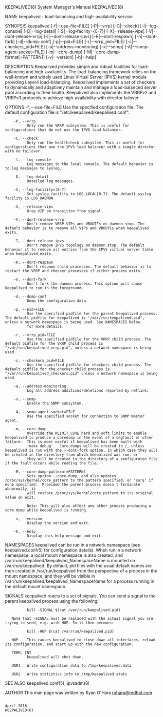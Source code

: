 KEEPALIVED(8)                                                                              System Manager's Manual                                                                              KEEPALIVED(8)



NAME
       keepalived - load-balancing and high-availability service


SYNOPSIS
       keepalived [-f|--use-file=FILE] [-P|--vrrp] [-C|--check] [-l|--log-console] [-D|--log-detail] [-S|--log-facility={0-7}] [-X|--release-vips] [-V|--dont-release-vrrp] [-I|--dont-release-ipvs]
       [-R|--dont-respawn] [-n|--dont-fork] [-d|--dump-conf] [-p|--pid=FILE] [-r|--vrrp_pid=FILE] [-c|--checkers_pid=FILE] [-a|--address-monitoring] [-x|--snmp] [-A|--snmp-agent-socket=FILE]
       [-m|--core-dump] [-M|--core-dump-format[=PATTERN]] [-v|--version] [-h|--help]


DESCRIPTION
       Keepalived provides simple and robust facilities for load-balancing and high-availability. The load-balancing framework relies on the well-known and widely used Linux Virtual Server (IPVS) kernel
       module providing Layer4 load-balancing. Keepalived implements a set of checkers to dynamically and adaptively maintain and manage a load-balanced server pool according to their health. Keepalived
       also implements the VRRPv2 and VRRPv3 protocols to achieve high-availability with director failover.


OPTIONS
        -f, --use-file=FILE
              Use the specified configuration file. The default configuration file is "/etc/keepalived/keepalived.conf".

        -P, --vrrp
              Only run the VRRP subsystem. This is useful for configurations that do not use the IPVS load balancer.

        -C, --check
              Only run the healthcheck subsystem. This is useful for configurations that use the IPVS load balancer with a single director with no failover.

        -l, --log-console
              Log messages to the local console. The default behavior is to log messages to syslog.

        -D, --log-detail
              Detailed log messages.

        -S, --log-facility=[0-7]
              Set syslog facility to LOG_LOCAL[0-7]. The default syslog facility is LOG_DAEMON.

        -X, --release-vips
              Drop VIP on transition from signal.

        -V, --dont-release-vrrp
              Don't remove VRRP VIPs and VROUTEs on daemon stop. The default behavior is to remove all VIPs and VROUTEs when keepalived exits.

        -I, --dont-release-ipvs
              Don't remove IPVS topology on daemon stop. The default behavior it to remove all entries from the IPVS virtual server table when keepalived exits.

        -R, --dont-respawn
              Don't respawn child processes. The default behavior is to restart the VRRP and checker processes if either process exits.

        -n, --dont-fork
              Don't fork the daemon process. This option will cause keepalived to run in the foreground.

        -d, --dump-conf
              Dump the configuration data.

        -p, --pid=FILE
              Use the specified pidfile for the parent keepalived process. The default pidfile for keepalived is "/var/run/keepalived.pid", unless a network namespace is being used. See NAMESPACES below
              for more details.

        -r, --vrrp_pid=FILE
              Use the specified pidfile for the VRRP child process. The default pidfile for the VRRP child process is "/var/run/keepalived_vrrp.pid", unless a network namespace is being used.

        -c, --checkers_pid=FILE
              Use the specified pidfile for checkers child process. The default pidfile for the checker child process is "/var/run/keepalived_checkers.pid" unless a network namespace is being used.

        -a, --address-monitoring
              Log all address additions/deletions reported by netlink.

        -x, --snmp
              Enable the SNMP subsystem.

        -A, --snmp-agent-socket=FILE
              Use the specified socket for connection to SNMP master agent.

        -m, --core-dump
              Override the RLIMIT_CORE hard and soft limits to enable keepalived to produce a coredump in the event of a segfault or other failure.  This is most useful if keepalived has been built with
              'make debug'.  Core dumps will be created in /, unless keepalived is run with the --dont-fork option, in which case they will be created in the directory from which keepalived was run, or
              they will be created in the directory of a configuraton file if the fault occurs while reading the file.

        -M, --core-dump-pattern[=PATTERN]
              Sets option --core-dump, and also updates /proc/sys/kernel/core_pattern to the pattern specified, or 'core' if none specified.  Provided the parent process doesn't terminate abnormally, it
              will restore /proc/sys/kernel/core_pattern to its original value on exit.

              Note: This will also affect any other process producing a core dump while keepalived is running.

        -v, --version
              Display the version and exit.

        -h, --help
              Display this help message and exit.


NAMESPACES
       keepalived can be run in a network namespace (see keepalived.conf(5) for configuration details). When run in a network namespace, a local mount namespace is also created, and
       /var/run/keepalived/keepalived_NamespaceName is mounted on /var/run/keepalived. By default, pid files with the usual default names are then created in /var/run/keepalived from the perspective of a
       process in the mount namespace, and they will be visible in /var/run/keepalived/keepalived_NamespaceName for a process running in the default mount namespace.


SIGNALS
       keepalived reacts to a set of signals.  You can send a signal to the parent keepalived process using the following:

              kill -SIGNAL $(cat /var/run/keepalived.pid)

       Note that -SIGNAL must be replaced with the actual signal you are trying to send, e.g. with HUP. So it then becomes:

              kill -HUP $(cat /var/run/keepalived.pid)

       HUP    This causes keepalived to close down all interfaces, reload its configuration, and start up with the new configuration.

       TERM, INT
              keepalived will shut down.

       USR1   Write configuration data to /tmp/keepalived.data

       USR2   Write statistics info to /tmp/keepalived.stats

SEE ALSO
       keepalived.conf(5), ipvsadm(8)


AUTHOR
       This man page was written by Ryan O'Hara <rohara@redhat.com>



                                                                                                  April 2016                                                                                    KEEPALIVED(8)
